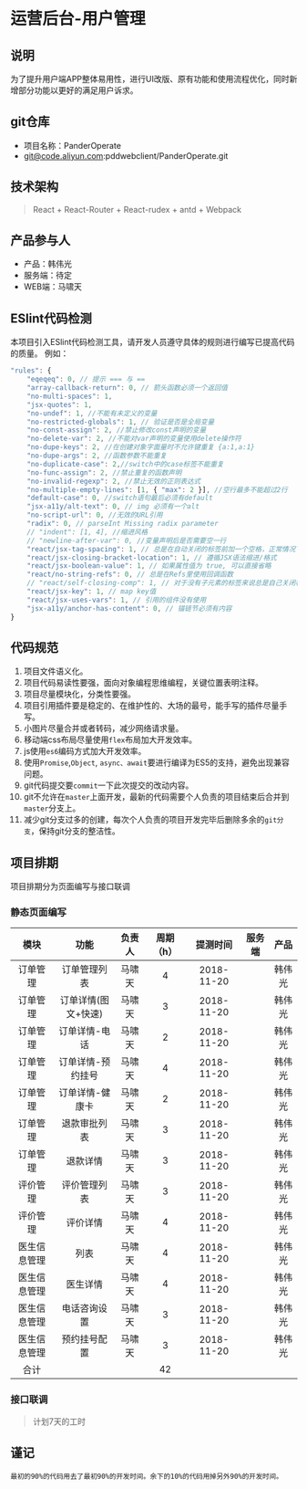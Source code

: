 # 运营后台-用户管理


## 说明
为了提升用户端APP整体易用性，进行UI改版、原有功能和使用流程优化，同时新增部分功能以更好的满足用户诉求。

## git仓库
- 项目名称：PanderOperate
- git@code.aliyun.com:pddwebclient/PanderOperate.git

## 技术架构
> React + React-Router + React-rudex + antd + Webpack

## 产品参与人
- 产品：韩伟光
- 服务端：待定
- WEB端：马啸天

## ESlint代码检测
本项目引入ESlint代码检测工具，请开发人员遵守具体的规则进行编写已提高代码的质量。
例如：

```javascript
"rules": {
    "eqeqeq": 0, // 提示 === 与 ==
    "array-callback-return": 0, // 箭头函数必须一个返回值
    "no-multi-spaces": 1,
    "jsx-quotes": 1,
    "no-undef": 1, //不能有未定义的变量
    "no-restricted-globals": 1, // 验证是否是全局变量
    "no-const-assign": 2, //禁止修改const声明的变量
    "no-delete-var": 2, //不能对var声明的变量使用delete操作符
    "no-dupe-keys": 2, //在创建对象字面量时不允许键重复 {a:1,a:1}
    "no-dupe-args": 2, //函数参数不能重复
    "no-duplicate-case": 2,//switch中的case标签不能重复
    "no-func-assign": 2, //禁止重复的函数声明
    "no-invalid-regexp": 2, //禁止无效的正则表达式
    "no-multiple-empty-lines": [1, { "max": 2 }], //空行最多不能超过2行
    "default-case": 0, //switch语句最后必须有default
    "jsx-a11y/alt-text": 0, // img 必须有一个alt
    "no-script-url": 0, //无效的URL引用
    "radix": 0, // parseInt Missing radix parameter
    // "indent": [1, 4], //缩进风格
    // "newline-after-var": 0, //变量声明后是否需要空一行
    "react/jsx-tag-spacing": 1, // 总是在自动关闭的标签前加一个空格，正常情况下也不需要换行
    "react/jsx-closing-bracket-location": 1, // 遵循JSX语法缩进/格式
    "react/jsx-boolean-value": 1, // 如果属性值为 true, 可以直接省略
    "react/no-string-refs": 0, // 总是在Refs里使用回调函数
    // "react/self-closing-comp": 1, // 对于没有子元素的标签来说总是自己关闭标签
    "react/jsx-key": 1, // map key值
    "react/jsx-uses-vars": 1, // 引用的组件没有使用
    "jsx-a11y/anchor-has-content": 0, // 锚链节必须有内容
}
```

## 代码规范
1. 项目文件语义化。
2. 项目代码易读性要强，面向对象编程思维编程，关键位置表明注释。
3. 项目尽量模块化，分类性要强。
4. 项目引用插件要是稳定的、在维护性的、大场的最号，能手写的插件尽量手写。
5. 小图片尽量合并或者转码，减少网络请求量。
6. 移动端css布局尽量使用`flex`布局加大开发效率。
7. js使用`es6`编码方式加大开发效率。
8. 使用`Promise`,`Object`, `async、await`要进行编译为ES5的支持，避免出现兼容问题。
9. git代码提交要`commit`一下此次提交的改动内容。
10. git不允许在`master`上面开发，最新的代码需要个人负责的项目结束后合并到`master`分支上。
11. 减少git分支过多的创建，每次个人负责的项目开发完毕后删除多余的`git分支`，保持git分支的整洁性。

## 项目排期
项目排期分为页面编写与接口联调

### 静态页面编写
| 模块 | 功能 | 负责人 | 周期（h）| 提测时间 | 服务端 | 产品 |
| :--: | :--: | :--: | :--: | :--: | :--: | :--: |
| 订单管理 | 订单管理列表 | 马啸天 | 4 | 2018-11-20 |  | 韩伟光 |
| 订单管理 | 订单详情(图文+快速) | 马啸天 | 3 | 2018-11-20 |  | 韩伟光 |
| 订单管理 | 订单详情-电话 | 马啸天 | 2 | 2018-11-20 |  | 韩伟光 |
| 订单管理 | 订单详情-预约挂号 | 马啸天 | 4 | 2018-11-20 |  | 韩伟光 |
| 订单管理 | 订单详情-健康卡 | 马啸天 | 2 | 2018-11-20 |  | 韩伟光 |
| 订单管理 | 退款审批列表 | 马啸天 | 3 | 2018-11-20 |  | 韩伟光 |
| 订单管理 | 退款详情 | 马啸天 | 3 | 2018-11-20 |  | 韩伟光 |
| 评价管理 | 评价管理列表 | 马啸天 | 3 | 2018-11-20 |  | 韩伟光 |
| 评价管理 | 评价详情 | 马啸天 | 4 | 2018-11-20 |  | 韩伟光 |
| 医生信息管理 | 列表 | 马啸天 | 4 | 2018-11-20 |  | 韩伟光 |
| 医生信息管理 | 医生详情 | 马啸天 | 4 | 2018-11-20 |  | 韩伟光 |
| 医生信息管理 | 电话咨询设置 | 马啸天 | 3 | 2018-11-20 |  | 韩伟光 |
| 医生信息管理 | 预约挂号配置 | 马啸天 | 3 | 2018-11-20 |  | 韩伟光 |
| 合计 |  |  | 42 |  |  |  |

### 接口联调
>计划7天的工时

## 谨记
```text
最初的90%的代码用去了最初90%的开发时间。余下的10%的代码用掉另外90%的开发时间。
```